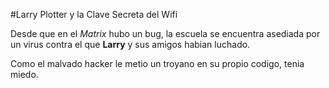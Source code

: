 #Larry Plotter y la Clave Secreta del Wifi

Desde que en el *Matrix* hubo un bug, la escuela se encuentra asediada por un virus contra el que **Larry**
y sus amigos habian luchado.

Como el malvado hacker le metio un troyano en su propio codigo, tenia miedo.
